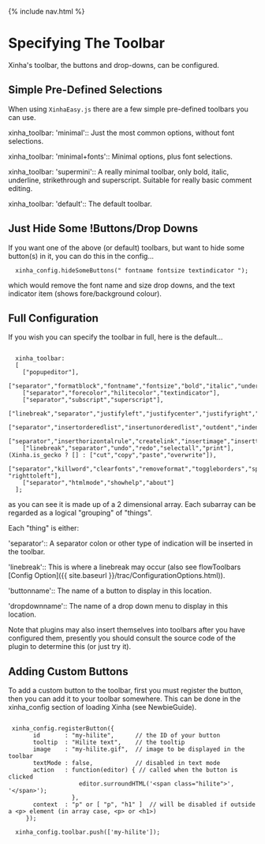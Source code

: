 {% include nav.html %}

# Specifying The Toolbar

Xinha's toolbar, the buttons and drop-downs, can be configured.

## Simple Pre-Defined Selections

When using `XinhaEasy.js` there are a few simple pre-defined toolbars you can use.

  xinha_toolbar: 'minimal'::
    Just the most common options, without font selections.

  xinha_toolbar: 'minimal+fonts'::
    Minimal options, plus font selections.

  xinha_toolbar: 'supermini'::
    A really minimal toolbar, only bold, italic, underline, strikethrough and superscript.  Suitable for really basic comment editing.

  xinha_toolbar: 'default'::
    The default toolbar.

## Just Hide Some !Buttons/Drop Downs

If you want one of the above (or default) toolbars, but want to hide some button(s) in it, you can do this in the config...


```
  xinha_config.hideSomeButtons(" fontname fontsize textindicator ");
```


which would remove the font name and size drop downs, and the text indicator item (shows fore/background colour).

## Full Configuration

If you wish you can specify the toolbar in full, here is the default...


```

  xinha_toolbar: 
  [
    ["popupeditor"],
    ["separator","formatblock","fontname","fontsize","bold","italic","underline","strikethrough"],
    ["separator","forecolor","hilitecolor","textindicator"],
    ["separator","subscript","superscript"],
    ["linebreak","separator","justifyleft","justifycenter","justifyright","justifyfull"],
    ["separator","insertorderedlist","insertunorderedlist","outdent","indent"],
    ["separator","inserthorizontalrule","createlink","insertimage","inserttable"],
    ["linebreak","separator","undo","redo","selectall","print"], (Xinha.is_gecko ? [] : ["cut","copy","paste","overwrite"]),
    ["separator","killword","clearfonts","removeformat","toggleborders","splitblock","lefttoright", "righttoleft"],
    ["separator","htmlmode","showhelp","about"]
  ];

```


as you can see it is made up of a 2 dimensional array.  Each subarray can be regarded as a logical "grouping" of "things".  

Each "thing" is either:

  'separator'::
    A separator colon or other type of indication will be inserted in the toolbar.

  'linebreak'::
    This is where a linebreak may occur (also see flowToolbars [Config Option]({{ site.baseurl }}/trac/ConfigurationOptions.html)).

  'buttonname'::
    The name of a button to display in this location.

  'dropdownname'::
    The name of a drop down menu to display in this location.

Note that plugins may also insert themselves into toolbars after you have configured them, presently you should consult the source code of the plugin to determine this (or just try it).

## Adding Custom Buttons

To add a custom button to the toolbar, first you must register the button, then you can add it to your toolbar somewhere.  This can be done in the xinha_config section of loading Xinha (see NewbieGuide).


```

 xinha_config.registerButton({
       id       : "my-hilite",      // the ID of your button
       tooltip  : "Hilite text",    // the tooltip
       image    : "my-hilite.gif",  // image to be displayed in the toolbar
       textMode : false,            // disabled in text mode
       action   : function(editor) { // called when the button is clicked
                    editor.surroundHTML('<span class="hilite">', '</span>');
                  },
       context  : "p" or [ "p", "h1" ]  // will be disabled if outside a <p> element (in array case, <p> or <h1>)
     });

  xinha_config.toolbar.push(['my-hilite']);

```




